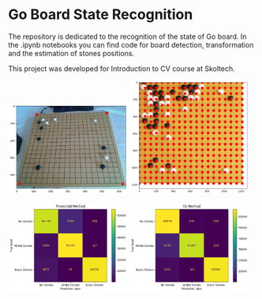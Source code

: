 # Go Board State Recognition

The repository is dedicated to the recognition of the state of Go board. In the .ipynb notebooks you can find code for board detection, transformation and the estimation of stones positions.

This project was developed for Introduction to CV course at Skoltech.

<p float="left">
  <img src="https://github.com/PavelBartenev/GoBoardRecognition/blob/main/images/go_detected.png" width="48%" />
  <img src="https://github.com/PavelBartenev/GoBoardRecognition/blob/main/images/cells_detected.png" width="48%" /> 
</p>


<p float="left">
  <img src="https://github.com/PavelBartenev/GoBoardRecognition/blob/main/images/metrics_classic.png" width="48%" />
  <img src="https://github.com/PavelBartenev/GoBoardRecognition/blob/main/images/metrics_dl.png" width="48%" /> 
</p>
